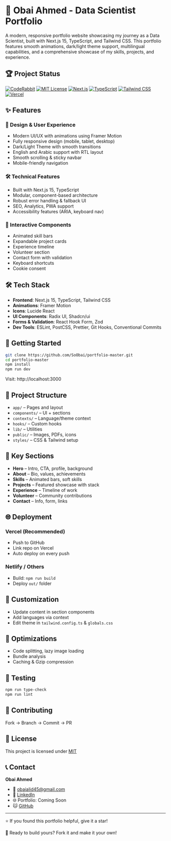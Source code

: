 # 🚀 Obai Ahmed - Data Scientist Portfolio

A modern, responsive portfolio website showcasing my journey as a Data Scientist, built with Next.js 15, TypeScript, and Tailwind CSS. This portfolio features smooth animations, dark/light theme support, multilingual capabilities, and a comprehensive showcase of my skills, projects, and experience.

## 🏆 Project Status

[![CodeRabbit](https://img.shields.io/coderabbit/prs/github/SoObai/portfolio-master?label=CodeRabbit+Reviews)](https://coderabbit.ai)
[![MIT License](https://img.shields.io/badge/License-MIT-green.svg)](https://choosealicense.com/licenses/mit/)
[![Next.js](https://img.shields.io/badge/Next.js-15.0-black?logo=next.js&logoColor=white)](https://nextjs.org/)
[![TypeScript](https://img.shields.io/badge/TypeScript-5.0-blue?logo=typescript&logoColor=white)](https://www.typescriptlang.org/)
[![Tailwind CSS](https://img.shields.io/badge/Tailwind_CSS-3.4-38B2AC?logo=tailwind-css&logoColor=white)](https://tailwindcss.com/)
[![Vercel](https://img.shields.io/badge/Deployed%20on-Vercel-000000?logo=vercel&logoColor=white)](https://vercel.com/)

## ✨ Features

### 🎨 Design & User Experience
- Modern UI/UX with animations using Framer Motion
- Fully responsive design (mobile, tablet, desktop)
- Dark/Light Theme with smooth transitions
- English and Arabic support with RTL layout
- Smooth scrolling & sticky navbar
- Mobile-friendly navigation

### 🛠️ Technical Features
- Built with Next.js 15, TypeScript
- Modular, component-based architecture
- Robust error handling & fallback UI
- SEO, Analytics, PWA support
- Accessibility features (ARIA, keyboard nav)

### 📱 Interactive Components
- Animated skill bars
- Expandable project cards
- Experience timeline
- Volunteer section
- Contact form with validation
- Keyboard shortcuts
- Cookie consent

## 🛠️ Tech Stack

- **Frontend**: Next.js 15, TypeScript, Tailwind CSS
- **Animations**: Framer Motion
- **Icons**: Lucide React
- **UI Components**: Radix UI, Shadcn/ui
- **Forms & Validation**: React Hook Form, Zod
- **Dev Tools**: ESLint, PostCSS, Prettier, Git Hooks, Conventional Commits

## 🚀 Getting Started

```bash
git clone https://github.com/SoObai/portfolio-master.git
cd portfolio-master
npm install
npm run dev
```

Visit: http://localhost:3000

## 📁 Project Structure

- `app/` – Pages and layout
- `components/` – UI + sections
- `contexts/` – Language/theme context
- `hooks/` – Custom hooks
- `lib/` – Utilities
- `public/` – Images, PDFs, icons
- `styles/` – CSS & Tailwind setup

## 🎯 Key Sections

- **Hero** – Intro, CTA, profile, background
- **About** – Bio, values, achievements
- **Skills** – Animated bars, soft skills
- **Projects** – Featured showcase with stack
- **Experience** – Timeline of work
- **Volunteer** – Community contributions
- **Contact** – Info, form, links

## 🌐 Deployment

### Vercel (Recommended)
- Push to GitHub
- Link repo on Vercel
- Auto deploy on every push

### Netlify / Others
- Build: `npm run build`
- Deploy `out/` folder

## 🎨 Customization

- Update content in section components
- Add languages via context
- Edit theme in `tailwind.config.ts` & `globals.css`

## 📱 Optimizations

- Code splitting, lazy image loading
- Bundle analysis
- Caching & Gzip compression

## 🧪 Testing

```bash
npm run type-check
npm run lint
```

## 🤝 Contributing

Fork → Branch → Commit → PR

## 📄 License

This project is licensed under [MIT](LICENSE)

## 📞 Contact

**Obai Ahmed**  
- 📧 [obaialid45@gmail.com](mailto:obaialid45@gmail.com)  
- 🔗 [LinkedIn](https://linkedin.com/in/obai-ahmed-b7697433a)  
- 🌐 Portfolio: Coming Soon  
- 🐱 [GitHub](https://github.com/SoObai)

---

⭐ If you found this portfolio helpful, give it a star!

🚀 Ready to build yours? Fork it and make it your own!
